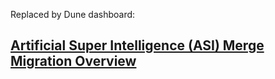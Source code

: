 Replaced by Dune dashboard:

## [Artificial Super Intelligence (ASI) Merge Migration Overview](https://dune.com/hashfriend/asi-migration)
